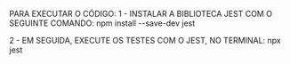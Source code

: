 PARA EXECUTAR O CÓDIGO:
1 - INSTALAR A BIBLIOTECA JEST COM O SEGUINTE COMANDO: npm install --save-dev jest

2 - EM SEGUIDA, EXECUTE OS TESTES COM O JEST, NO TERMINAL: npx jest
